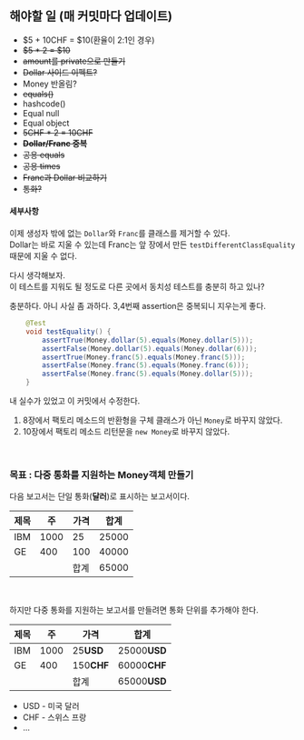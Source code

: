## 해야할 일 (매 커밋마다 업데이트)
* $5 + 10CHF = $10(환율이 2:1인 경우)
* ~~$5 * 2 = $10~~
* ~~amount를 private으로 만들기~~
* ~~Dollar 사이드 이펙트?~~ 
* Money 반올림?
* ~~equals()~~
* hashcode()
* Equal null
* Equal object
* ~~5CHF * 2 = 10CHF~~
* ~~**Dollar/Franc 중복**~~
* ~~공용 equals~~
* ~~공용 times~~
* ~~Franc과 Dollar 비교하기~~
* ~~통화?~~

#### 세부사항
이제 생성자 밖에 없는 `Dollar`와 `Franc`를 클래스를 제거할 수 있다. <br>
Dollar는 바로 지울 수 있는데 Franc는 앞 장에서 만든 `testDifferentClassEquality` 때문에 지울 수 없다.

다시 생각해보자. <br>
이 테스트를 지워도 될 정도로 다른 곳에서 동치성 테스트를 충분히 하고 있나?

충분하다. 아니 사실 좀 과하다. 3,4번째 assertion은 중복되니 지우는게 좋다.
```java
    @Test
    void testEquality() {
        assertTrue(Money.dollar(5).equals(Money.dollar(5)));
        assertFalse(Money.dollar(5).equals(Money.dollar(6)));
        assertTrue(Money.franc(5).equals(Money.franc(5)));
        assertFalse(Money.franc(5).equals(Money.franc(6)));
        assertFalse(Money.franc(5).equals(Money.dollar(5)));
    }
```

내 실수가 있었고 이 커밋에서 수정한다.
1. 8장에서 팩토리 메소드의 반환형을 구체 클래스가 아닌 `Money`로 바꾸지 않았다.
2. 10장에서 팩토리 메소드 리턴문을 `new Money`로 바꾸지 않았다. 


<br>

### 목표 : 다중 통화를 지원하는 Money객체 만들기
다음 보고서는 단일 통화(**달러**)로 표시하는 보고서이다.

| 제목   | 주   | 가격  | 합계    |
|------|-----|-----|-------|
| IBM  | 1000 | 25  | 25000 |
| GE   | 400 | 100 | 40000 |
|  |     | 합계  | 65000 |

<br>

하지만 다중 통화를 지원하는 보고서를 만들려면 통화 단위를 추가해야 한다.

| 제목   | 주   | 가격         | 합계           |
|------|-----|------------|--------------|
| IBM  | 1000 | 25**USD**  | 25000**USD** |
| GE   | 400 | 150**CHF** | 60000**CHF** |
|  |     | 합계         | 65000**USD** |

* USD - 미국 달러
* CHF - 스위스 프랑
* ...